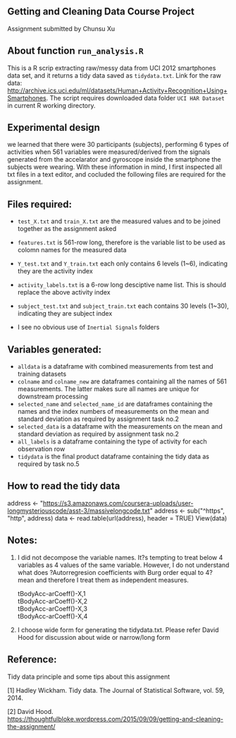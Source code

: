 ## Getting and Cleaning Data Course Project

Assignment submitted by Chunsu Xu


## About function `run_analysis.R`
This is a R scrip extracting raw/messy data from UCI 2012 smartphones data set, and it returns a tidy data saved as `tidydata.txt`. 
Link for the raw data: http://archive.ics.uci.edu/ml/datasets/Human+Activity+Recognition+Using+Smartphones. 
The script requires downloaded data folder `UCI HAR Dataset` in current R working directory.



## Experimental design
we learned that there were 30 participants (subjects), performing 6 types of activities when 561 variables were measured/derived from the signals generated from the accelarator and gyroscope inside the smartphone the subjects were wearing. With these information in mind, I first inspected all txt files in a text editor, and cocluded the following files are required for the assignment.


## Files required:

-  `test_X.txt` and `train_X.txt` are the measured values and to be joined together as the assignment asked

-  `features.txt` is 561-row long, therefore is the variable list to be used as colomn names for the measured data

-  `Y_test.txt` and `Y_train.txt` each only contains 6 levels (1~6), indicating they are the activity index

-  `activity_labels.txt` is a 6-row long desciptive name list. This is should replace the above activity index

-  `subject_test.txt` and `subject_train.txt` each contains 30 levels (1~30), indicating they are subject index

-  I see no obvious use of `Inertial Signals` folders

## Variables generated:
- `alldata` is a dataframe with combined measurements from test and training datasets
- `colname` and `colname_new` are dataframes containing all the names of 561 measurements. The latter makes sure all names are unique for downstream processing
- `selected_name` and `selected_name_id` are dataframes containing the names and the index numbers of measurements on the mean and standard deviation as required by assignment task no.2
- `selected_data` is a dataframe with the measurements on the mean and standard deviation as required by assignment task no.2
- `all_labels` is a dataframe containing the type of activity for each observation row
- `tidydata` is the final product dataframe containing the tidy data as required by task no.5 



## How to read the tidy data
address <- "https://s3.amazonaws.com/coursera-uploads/user-longmysteriouscode/asst-3/massivelongcode.txt"
address <- sub("^https", "http", address)
data <- read.table(url(address), header = TRUE) 
View(data)


## Notes: 
1. I did not decompose the variable names. It?s tempting to treat below 4 variables as 4 values of the same variable. However, I do not understand what does ?Autorregresion coefficients with Burg order equal to 4? mean and therefore I treat them as independent measures.

   tBodyAcc-arCoeff()-X,1                                                                                                            
   tBodyAcc-arCoeff()-X,2                                                                                             
   tBodyAcc-arCoeff()-X,3                                                                               
   tBodyAcc-arCoeff()-X,4                                                                        

2. I choose wide form for generating the tidydata.txt. Please refer David Hood for discussion about wide or narrow/long form




## Reference:
Tidy data principle and some tips about this assignment

[1] Hadley Wickham. Tidy data. The Journal of Statistical Software, vol. 59, 2014.

[2] David Hood. https://thoughtfulbloke.wordpress.com/2015/09/09/getting-and-cleaning-the-assignment/


